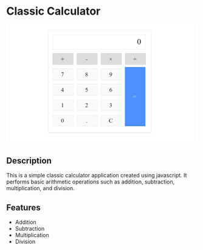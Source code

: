 # Classic Calculator

![Calculator Image](./design/calculator.png)

## Description

This is a simple classic calculator application created using javascript. It performs basic arithmetic operations such as addition, subtraction, multiplication, and division.

## Features

- Addition
- Subtraction
- Multiplication
- Division
